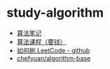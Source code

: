 # study-algorithm

- [算法笔记](https://mnmunknown.gitbooks.io/algorithm-notes/content/)  
- [算法课程（要钱）](https://zhuanlan.zhihu.com/p/161204634)  
- [如何刷 LeetCode - github](https://github.com/azl397985856/leetcode)  
- [chefyuan/algorithm-base](https://github.com/chefyuan/algorithm-base)
